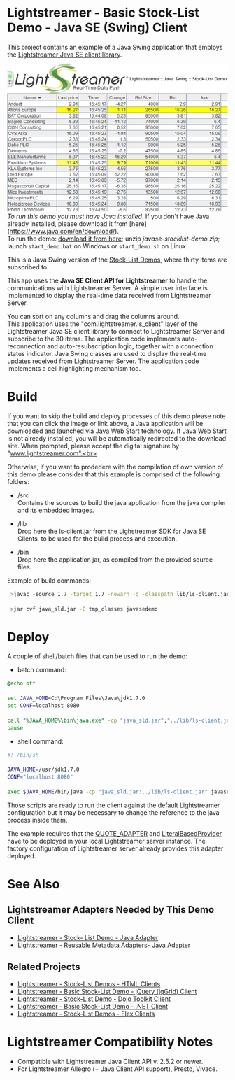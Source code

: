 # Lightstreamer - Basic Stock-List Demo - Java SE (Swing) Client #

<!-- START DESCRIPTION lightstreamer-example-stocklist-client-java -->

This project contains an example of a Java Swing application that employs the [Lightstreamer Java SE client library](http://www.lightstreamer.com/docs/client_javase_api/index.html).

[![Demo ScreenShot](screen_javaseswing_large.png)](http://demos.lightstreamer.com/JavaSE_Swing_StockListDemo/javase-stocklist-demo.zip)<br>
*To run this demo you must have Java installed*. If you don't have Java already installed, please download it from [here] (https://www.java.com/en/download/).<BR/>
To run the demo: [download it from here](http://demos.lightstreamer.com/JavaSE_Swing_StockListDemo/javase-stocklist-demo.zip); unzip *javase-stocklist-demo.zip*; launch `start_demo.bat` on Windows or `start_demo.sh` on Linux.

This is a Java Swing version of the [Stock-List Demos](https://github.com/Weswit/Lightstreamer-example-StockList-client-javascript), where thirty items are subscribed to.<br>

This app uses the <b>Java SE Client API for Lightstreamer</b> to handle the communications with Lightstreamer Server. A simple user interface is implemented to display the real-time data received from Lightstreamer Server.<br>

You can sort on any columns and drag the columns around.<br>
This application uses the "com.lightstreamer.ls_client" layer of the Lightstreamer Java SE client library to connect to Lightstreamer Server and subscribe to the 30 items. The application code implements auto-reconnection and auto-resubscription logic, together with a connection status indicator.
Java Swing classes are used to display the real-time updates received from Lightstreamer Server. The application code implements a cell highlighting mechanism too.

<!-- END DESCRIPTION lightstreamer-example-stocklist-client-java -->

# Build #

If you want to skip the build and deploy processes of this demo please note that you can click the image or link above, a Java application will be downloaded and launched via Java Web Start technology. If Java Web Start is not already installed, you will be automatically redirected to the download site.
When prompted, please accept the digital signature by "www.lightstreamer.com".<br>

Otherwise, if you want to prodedere with the compilation of own version of this demo please consider that this example is comprised of the following folders:
* /src<br>
  Contains the sources to build the java application from the java compiler  and its embedded images.

* /lib<br>
  Drop here the ls-client.jar from the Lighstreamer SDK for Java SE Clients, to be used for the build process and execution.

* /bin<br>
  Drop here the application jar, as compiled from the provided source files. 

Example of build commands:
```sh
 >javac -source 1.7 -target 1.7 -nowarn -g -classpath lib/ls-client.jar -sourcepath src/javasedemo -d tmp_classes src/javasedemo/swing/StockListDemo.java
 
 >jar cvf java_sld.jar -C tmp_classes javasedemo
```

# Deploy #
  
A couple of shell/batch files that can be used to run the demo:
* batch command:

```cmd
@echo off

set JAVA_HOME=C:\Program Files\Java\jdk1.7.0
set CONF=localhost 8080

call "%JAVA_HOME%\bin\java.exe" -cp "java_sld.jar";"../lib/ls-client.jar" javasedemo.swing.StockListDemo %CONF%
pause
```

* shell command:

```sh
#! /bin/sh

JAVA_HOME=/usr/jdk1.7.0
CONF="localhost 8080"

exec $JAVA_HOME/bin/java -cp "java_sld.jar:../lib/ls-client.jar" javasedemo.swing.StockListDemo $CONF
```

Those scripts are ready to run the client against the default Lightstreamer configuration but it may be necessary to change the reference to the java process inside them.

The example requires that the [QUOTE_ADAPTER](https://github.com/Weswit/Lightstreamer-example-Stocklist-adapter-java) and [LiteralBasedProvider](https://github.com/Weswit/Lightstreamer-example-ReusableMetadata-adapter-java) have to be deployed in your local Lightstreamer server instance. The factory configuration of Lightstreamer server already provides this adapter deployed.<br>

# See Also #

## Lightstreamer Adapters Needed by This Demo Client ##
<!-- START RELATED_ENTRIES -->

* [Lightstreamer - Stock- List Demo - Java Adapter](https://github.com/Weswit/Lightstreamer-example-Stocklist-adapter-java)
* [Lightstreamer - Reusable Metadata Adapters- Java Adapter](https://github.com/Weswit/Lightstreamer-example-ReusableMetadata-adapter-java)

<!-- END RELATED_ENTRIES -->

## Related Projects ##

* [Lightstreamer - Stock-List Demos - HTML Clients](https://github.com/Weswit/Lightstreamer-example-Stocklist-client-javascript)
* [Lightstreamer - Basic Stock-List Demo - jQuery (jqGrid) Client](https://github.com/Weswit/Lightstreamer-example-StockList-client-jquery)
* [Lightstreamer - Stock-List Demo - Dojo Toolkit Client](https://github.com/Weswit/Lightstreamer-example-StockList-client-dojo)
* [Lightstreamer - Basic Stock-List Demo - .NET Client](https://github.com/Weswit/Lightstreamer-example-StockList-client-dotnet)
* [Lightstreamer - Stock-List Demos - Flex Clients](https://github.com/Weswit/Lightstreamer-example-StockList-client-flex)

# Lightstreamer Compatibility Notes #

- Compatible with Lightstreamer Java Client API v. 2.5.2 or newer.
- For Lightstreamer Allegro (+ Java Client API support), Presto, Vivace.
